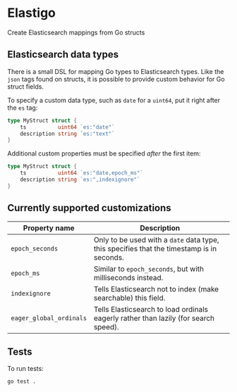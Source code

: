 # Elastigo

Create Elasticsearch mappings from Go structs

## Elasticsearch data types

There is a small DSL for mapping Go types to Elasticsearch types. Like the `json` tags
found on structs, it is possible to provide custom behavior for Go struct fields.

To specify a custom data type, such as `date` for a `uint64`, put it right after the
`es` tag:

```go
type MyStruct struct {
    ts          uint64 `es:"date"`
    description string `es:"text"`
}
```

Additional custom properties must be specified _after_ the first item:

```go
type MyStruct struct {
    ts          uint64 `es:"date,epoch_ms"`
    description string `es:",indexignore"`
}
```

## Currently supported customizations

| Property name | Description |
| --- | --- |
| `epoch_seconds` | Only to be used with a `date` data type, this specifies that the timestamp is in seconds. |
| `epoch_ms` | Similar to `epoch_seconds`, but with milliseconds instead. |
| `indexignore` | Tells Elasticsearch not to index (make searchable) this field. |
| `eager_global_ordinals` | Tells Elasticsearch to load ordinals eagerly rather than lazily (for search speed). |

## Tests

To run tests:

```bash
go test .
```

